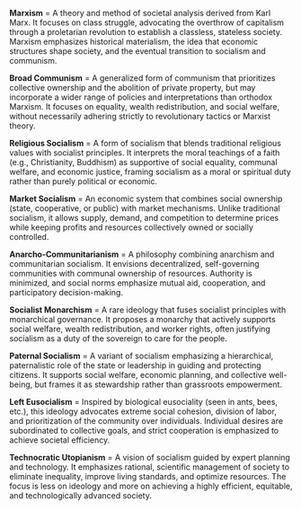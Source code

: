 **Marxism** = A theory and method of societal analysis derived from Karl Marx. It focuses on class struggle, advocating the overthrow of capitalism through a proletarian revolution to establish a classless, stateless society. Marxism emphasizes historical materialism, the idea that economic structures shape society, and the eventual transition to socialism and communism.

**Broad Communism** = A generalized form of communism that prioritizes collective ownership and the abolition of private property, but may incorporate a wider range of policies and interpretations than orthodox Marxism. It focuses on equality, wealth redistribution, and social welfare, without necessarily adhering strictly to revolutionary tactics or Marxist theory.

**Religious Socialism** = A form of socialism that blends traditional religious values with socialist principles. It interprets the moral teachings of a faith (e.g., Christianity, Buddhism) as supportive of social equality, communal welfare, and economic justice, framing socialism as a moral or spiritual duty rather than purely political or economic.

**Market Socialism** = An economic system that combines social ownership (state, cooperative, or public) with market mechanisms. Unlike traditional socialism, it allows supply, demand, and competition to determine prices while keeping profits and resources collectively owned or socially controlled.

**Anarcho-Communitarianism** = A philosophy combining anarchism and communitarian socialism. It envisions decentralized, self-governing communities with communal ownership of resources. Authority is minimized, and social norms emphasize mutual aid, cooperation, and participatory decision-making.

**Socialist Monarchism** = A rare ideology that fuses socialist principles with monarchical governance. It proposes a monarchy that actively supports social welfare, wealth redistribution, and worker rights, often justifying socialism as a duty of the sovereign to care for the people.

**Paternal Socialism** = A variant of socialism emphasizing a hierarchical, paternalistic role of the state or leadership in guiding and protecting citizens. It supports social welfare, economic planning, and collective well-being, but frames it as stewardship rather than grassroots empowerment.

**Left Eusocialism** = Inspired by biological eusociality (seen in ants, bees, etc.), this ideology advocates extreme social cohesion, division of labor, and prioritization of the community over individuals. Individual desires are subordinated to collective goals, and strict cooperation is emphasized to achieve societal efficiency.

**Technocratic Utopianism** = A vision of socialism guided by expert planning and technology. It emphasizes rational, scientific management of society to eliminate inequality, improve living standards, and optimize resources. The focus is less on ideology and more on achieving a highly efficient, equitable, and technologically advanced society.